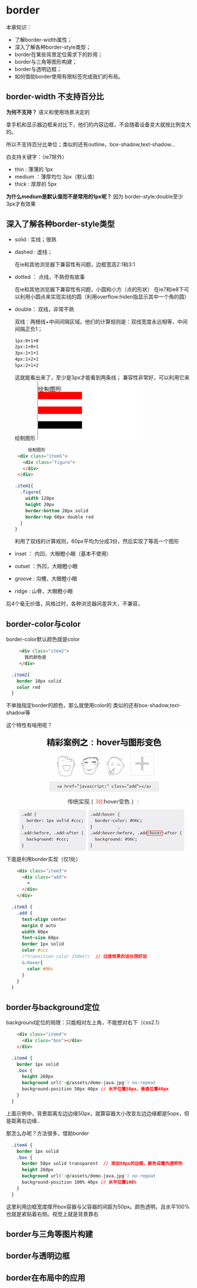 # border
本章知识：
- 了解border-width属性；
- 深入了解各种border-style类型；
- border在某些背景定位需求下的妙用；
- border与三角等图形构建；
- border与透明边框；
- 如何借助border使用有限标签完成我们的布局。

## border-width 不支持百分比
**为何不支持？**
语义和使用场景决定的

拿手机和显示器边框来对比下，他们的内容边框，不会随着设备变大就按比例变大的。

所以不支持百分比单位；类似的还有outline，box-shadow,text-shadow...

白支持关键字：（ie7除外）
- thin : 薄薄的 1px
- medium ：薄厚均匀 3px（默认值）
- thick : 厚厚的 5px

**为什么medium是默认值而不是常用的1px呢？**
因为 border-style:double至少3px才有效果

## 深入了解各种border-style类型
- solid : 实线；很熟
- dashed : 虚线；
    
    在ie和其他浏览器下兼容性有问题，边框宽高2:1和3:1
- dotted ： 点线，不熟但有故事

    在ie和其他浏览器下兼容性有问题，小圆和小方（点的形状）
    在ie7和ie8下可以利用小圆点来实现实线的圆（利用overflow:hiden指显示其中一个角的圆）
- double： 双线，非常不熟
    
    双线：两根线+中间间隔区域。他们的计算规则是：双线宽度永远相等，中间间隔正负1；
    ```bash
    1px:0+1+0
    2px:1+0+1
    3px:1+1+1
    4px:1+2+1
    5px:2+1+2
    ```
    这就能看出来了，至少是3px才能看到两条线；
    兼容性非常好，可以利用它来绘制图形
    ![](/assets/image/htmlcss/border/border绘制图形1.png)
    ```html
         绘制图形
     <div class="item1">
       <div class="figure">
       </div>
     </div>
    ```
    ```css
    .item1{
      .figure{
        width 120px
        height 20px
        border-bottom 20px solid
        border-top 60px double red
      }
    }
    ```
    利用了双线的计算规则，60px平均为分成3份，然后实现了等高一个图形

- inset ： 内凹，大眼瞪小眼（基本不使用）    
- outset ：外凹，大眼瞪小眼 
- groove : 沟槽，大眼瞪小眼 
- ridge : 山脊，大眼瞪小眼

 后4个毫无价值，风格过时，各种浏览器间差异大，不兼容， 



## border-color与color
border-color默认颜色就是color
```html
     <div class="item2">
       我的颜色是
     </div>
```
```css
  .item2{
    border 10px solid
    color red
  }
```
不单独指定border的颜色，那么就使用color的
类似的还有box-shadow,text-shadow等

这个特性有啥用呢？
![](/assets/image/htmlcss/border/hover与图形变色.png)
下面是利用border实现（仅1处）
```html
    <div class="item3">
      <div class="add">
        +
      </div>
    </div>
```
```css
  .item3 {
    .add {
      text-align center
      margin 0 auto
      width 60px
      font-size 60px
      border 1px solid
      color #ccc
      /*transition color 250ms*/  // 过度效果的话也很好加
      &:hover{
        color #06c
      }
    }
  }
```


## border与background定位
background定位的局限：只能相对左上角，不能想对右下（css2.1）
```html
    <div class="item4">
      <div class="box"></div>
    </div>
```
```css
  .item4 {
    border 1px solid
    .box {
      height 260px
      background url('~@/assets/demo-java.jpg') no-repeat
      background-position 50px 40px // 水平位置50px，垂直位置40px
    }
  }
```
上面示例中，背景距离左边边缘50px，就算容器大小改变左边边缘都是5opx，但是距离右边缘..

那怎么办呢？方法很多，借助border
```css
  .item4 {
    border 1px solid
    .box {
      border 50px solid transparent  // 添加50px的边框，颜色设置为透明色
      height 260px
      background url('~@/assets/demo-java.jpg') no-repeat
      background-position 100% 40px // 水平位置100%
    }
  }
```
这里利用边框宽度撑开box容器与父容器的间距为50px。颜色透明，且水平100%也就是紧贴着右侧。视觉上就是背景靠右


## border与三角等图片构建
## border与透明边框
## border在布局中的应用